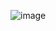 ![image](https://github.com/VladHolobyn/python-labs/assets/125756054/463f228c-13fd-4b61-944a-f717a81103eb)
